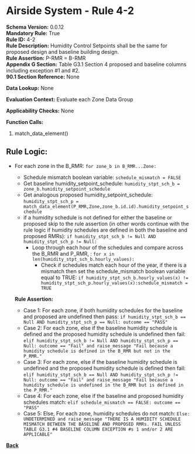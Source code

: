 # Airside System - Rule 4-2
**Schema Version:** 0.0.12  
**Mandatory Rule:** True  
**Rule ID:** 4-2  
**Rule Description:** Humidity Control Setpoints shall be the same for proposed design and baseline building design.  
**Rule Assertion:** P-RMR = B-RMR   
**Appendix G Section:** Table G3.1 Section 4 proposed and baseline columns including exception #1 and #2.      
**90.1 Section Reference:** None  

**Data Lookup:** None  


**Evaluation Context:** Evaluate each Zone Data Group

**Applicability Checks:** None

**Function Calls:**  
1. match_data_element()


## Rule Logic:
- For each zone in the B_RMR: `for zone_b in B_RMR...Zone:`
    - Schedule mismatch boolean variable: `schedule_mismatch = FALSE`
    - Get baseline humidity_setpoint_schedule: `humidity_stpt_sch_b = zone_b.humidity_setpoint_schedule`
    - Get analogous proposed humidity_setpoint_schedule: `humidity_stpt_sch_p = match_data_element(P_RMR,Zone,zone_b.id.id).humidity_setpoint_schedule`
    - if a humidity schedule is not defined for either the baseline or proposed skip to the rule assertion (in other words continue with the rule logic if humidity schedules are defined in both the baseline and proposed RMRs): `if humidity_stpt_sch_b != Null AND humidity_stpt_sch_p != Null:`
        - Loop through each hour of the schedules and compare across the B_RMR and P_RMR, : `for x in len(humidity_stpt_sch_b.hourly_values):`
            - Check if schedules match each hour of the year, if there is a mismatch then set the schedule_mismatch boolean variable equal to TRUE: `if humidity_stpt_sch_b.hourly_values(x) != humidity_stpt_sch_p.hourly_values(x):schedule_mismatch = TRUE`   
    
    **Rule Assertion:**
    - Case 1: For each zone, if both humidity schedules for the baseline and proposed are undefined then pass: `if humidity_stpt_sch_b == Null AND humidity_stpt_sch_p == Null: outcome == "PASS"`
    - Case 2: For each zone, else if the baseline humidity schedule is defined and the proposed humidity schedule is undefined then fail: `elif humidity_stpt_sch_b != Null AND humidity_stpt_sch_p == Null: outcome == "Fail" and raise_message "Fail because a humidity schedule is defined in the B_RMR but not in the P_RMR."`
    - Case 3: For each zone, else if the baseline humidity schedule is undefined and the proposed humidity schedule is defined then fail: `elif humidity_stpt_sch_b == Null AND humidity_stpt_sch_p != Null: outcome == "Fail" and raise_message "Fail because a humidity schedule is undefined in the B_RMR but is defined in the P_RMR."`
    - Case 4: For each zone, else if the baseline and proposed humidity schedules match: `elif schedule_mismatch == FALSE: outcome == "PASS"`
    - Case 5: Else, For each zone, humidity schedules do not match: `Else: UNDETERMINED and raise_message "THERE IS A HUMIDITY SCHEDULE MISMATCH BETWEEN THE BASELINE AND PROPOSED RMRs. FAIL UNLESS TABLE G3.1 #4 BASELINE COLUMN EXCEPTION #s 1 and/or 2 ARE APPLICABLE"`  

**[Back](_toc.md)**